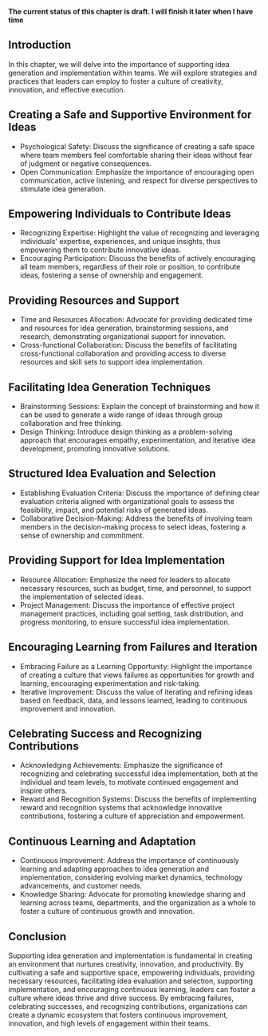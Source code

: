 **The current status of this chapter is draft. I will finish it later when I have time**

Introduction
------------

In this chapter, we will delve into the importance of supporting idea generation and implementation within teams. We will explore strategies and practices that leaders can employ to foster a culture of creativity, innovation, and effective execution.

Creating a Safe and Supportive Environment for Ideas
----------------------------------------------------

* Psychological Safety: Discuss the significance of creating a safe space where team members feel comfortable sharing their ideas without fear of judgment or negative consequences.
* Open Communication: Emphasize the importance of encouraging open communication, active listening, and respect for diverse perspectives to stimulate idea generation.

Empowering Individuals to Contribute Ideas
------------------------------------------

* Recognizing Expertise: Highlight the value of recognizing and leveraging individuals' expertise, experiences, and unique insights, thus empowering them to contribute innovative ideas.
* Encouraging Participation: Discuss the benefits of actively encouraging all team members, regardless of their role or position, to contribute ideas, fostering a sense of ownership and engagement.

Providing Resources and Support
-------------------------------

* Time and Resources Allocation: Advocate for providing dedicated time and resources for idea generation, brainstorming sessions, and research, demonstrating organizational support for innovation.
* Cross-functional Collaboration: Discuss the benefits of facilitating cross-functional collaboration and providing access to diverse resources and skill sets to support idea implementation.

Facilitating Idea Generation Techniques
---------------------------------------

* Brainstorming Sessions: Explain the concept of brainstorming and how it can be used to generate a wide range of ideas through group collaboration and free thinking.
* Design Thinking: Introduce design thinking as a problem-solving approach that encourages empathy, experimentation, and iterative idea development, promoting innovative solutions.

Structured Idea Evaluation and Selection
----------------------------------------

* Establishing Evaluation Criteria: Discuss the importance of defining clear evaluation criteria aligned with organizational goals to assess the feasibility, impact, and potential risks of generated ideas.
* Collaborative Decision-Making: Address the benefits of involving team members in the decision-making process to select ideas, fostering a sense of ownership and commitment.

Providing Support for Idea Implementation
-----------------------------------------

* Resource Allocation: Emphasize the need for leaders to allocate necessary resources, such as budget, time, and personnel, to support the implementation of selected ideas.
* Project Management: Discuss the importance of effective project management practices, including goal setting, task distribution, and progress monitoring, to ensure successful idea implementation.

Encouraging Learning from Failures and Iteration
------------------------------------------------

* Embracing Failure as a Learning Opportunity: Highlight the importance of creating a culture that views failures as opportunities for growth and learning, encouraging experimentation and risk-taking.
* Iterative Improvement: Discuss the value of iterating and refining ideas based on feedback, data, and lessons learned, leading to continuous improvement and innovation.

Celebrating Success and Recognizing Contributions
-------------------------------------------------

* Acknowledging Achievements: Emphasize the significance of recognizing and celebrating successful idea implementation, both at the individual and team levels, to motivate continued engagement and inspire others.
* Reward and Recognition Systems: Discuss the benefits of implementing reward and recognition systems that acknowledge innovative contributions, fostering a culture of appreciation and empowerment.

Continuous Learning and Adaptation
----------------------------------

* Continuous Improvement: Address the importance of continuously learning and adapting approaches to idea generation and implementation, considering evolving market dynamics, technology advancements, and customer needs.
* Knowledge Sharing: Advocate for promoting knowledge sharing and learning across teams, departments, and the organization as a whole to foster a culture of continuous growth and innovation.

Conclusion
----------

Supporting idea generation and implementation is fundamental in creating an environment that nurtures creativity, innovation, and productivity. By cultivating a safe and supportive space, empowering individuals, providing necessary resources, facilitating idea evaluation and selection, supporting implementation, and encouraging continuous learning, leaders can foster a culture where ideas thrive and drive success. By embracing failures, celebrating successes, and recognizing contributions, organizations can create a dynamic ecosystem that fosters continuous improvement, innovation, and high levels of engagement within their teams.
